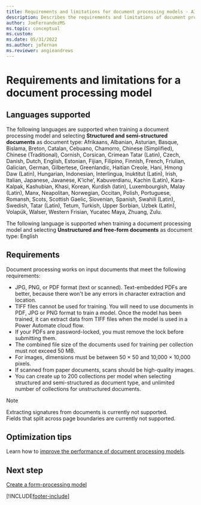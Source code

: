 ```yaml
---
title: Requirements and limitations for document processing models - AI Builder | Microsoft Docs
description: Describes the requirements and limitations of document processing models in AI Builder.
author: JoeFernandezMS
ms.topic: conceptual
ms.custom:
ms.date: 05/31/2022
ms.author: jofernan
ms.reviewer: angieandrews
---
```


# Requirements and limitations for a document processing model

## Languages supported

The following languages are supported when training a document processing model and selecting **Structured and semi-structured documents** as document type: Afrikaans, Albanian, Asturian, Basque, Bislama, Breton, Catalan, Cebuano, Chamorro, Chinese (Simplified), Chinese (Traditional), Cornish, Corsican, Crimean Tatar (Latin), Czech, Danish, Dutch, English, Estonian, Fijian, Filipino, Finnish, French, Friulian, Galician, German, Gilbertese, Greenlandic, Haitian Creole, Hani, Hmong Daw (Latin), Hungarian, Indonesian, Interlingua, Inuktitut (Latin), Irish, Italian, Japanese, Javanese, K’iche’, Kabuverdianu, Kachin (Latin), Kara-Kalpak, Kashubian, Khasi, Korean, Kurdish (latin), Luxembourgish, Malay (Latin), Manx, Neapolitan, Norwegian, Occitan, Polish, Portuguese, Romansh, Scots, Scottish Gaelic, Slovenian, Spanish, Swahili (Latin), Swedish, Tatar (Latin), Tetum, Turkish, Upper Sorbian, Uzbek (Latin), Volapük, Walser, Western Frisian, Yucatec Maya, Zhuang, Zulu.

The following language is supported when training a document processing model and selecting **Unstructured and free-form documents** as document type: English

## Requirements

Document processing works on input documents that meet the following requirements:

- JPG, PNG, or PDF format (text or scanned). Text-embedded PDFs are better, because there won't be any errors in character extraction and location.
- TIFF files cannot be used for training. You will need to use documents in PDF, JPG or PNG format to train a model. Once the model has been trained, it can extract data from TIFF files when the model is used in a Power Automate cloud flow.
- If your PDFs are password-locked, you must remove the lock before submitting them.
- The combined file size of the documents used for training per collection must not exceed 50 MB. 
- For images, dimensions must be between 50 &times; 50 and 10,000 &times; 10,000 pixels.
- If scanned from paper documents, scans should be high-quality images.
- You can create up to 200 collections per model when selecting structured and semi-structured as document type, and unlimited number of collections for unstructured documents.

 > [!NOTE]
 > Extracting signatures from documents is currently not supported.<br />
 > Fields that split across page boundaries are currently not supported.

## Optimization tips

Learn how to [improve the performance of document processing models](improve-form-processing-performance.md).

## Next step

[Create a form-processing model](create-form-processing-model.md)

[!INCLUDE[footer-include](includes/footer-banner.md)]
